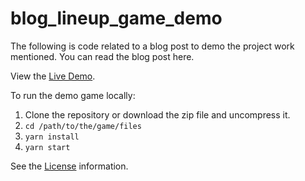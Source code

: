 # blog_lineup_game_demo

The following is code related to a blog post to demo the project work mentioned. You can read the blog post here.

View the [Live Demo](https://ik-blog-linup-demo.herokuapp.com/).

To run the demo game locally:

1. Clone the repository or download the zip file and uncompress it.
2. `cd /path/to/the/game/files`
3. `yarn install`
4. `yarn start`

See the [License](LICENSE.md) information.